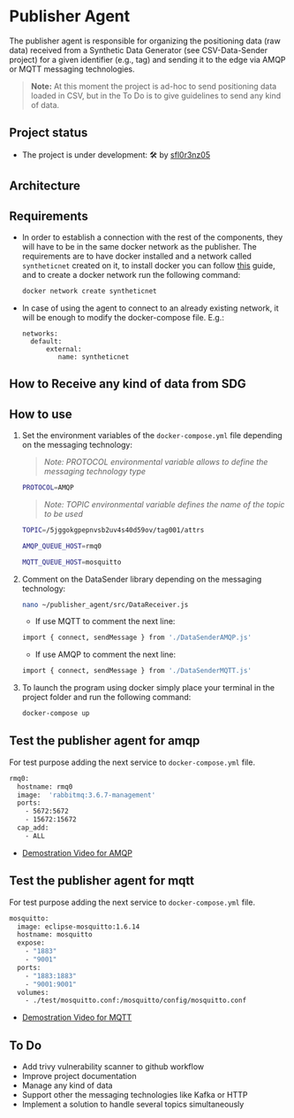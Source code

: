 # Publisher Agent

The publisher agent is responsible for organizing the positioning data (raw data) received from a Synthetic Data Generator (see CSV-Data-Sender
project) for a given identifier (e.g., tag) and sending it to the edge via AMQP or MQTT messaging technologies.

>**Note:** At this moment the project is ad-hoc to send positioning data loaded in CSV, but in the To Do is to give guidelines to send any kind of data.

## Project status

- The project is under development: 🛠 by [sfl0r3nz05](sfigueroa@ceit.es)

## Architecture


## Requirements

- In order to establish a connection with the rest of the components, they will have to be in the same docker network as the publisher. The requirements are to have docker installed and a network called `syntheticnet` created on it, to install docker you can follow [this](https://docs.docker.com/engine/install/) guide, and to create a docker network run the following command:

  ```bash
  docker network create syntheticnet
  ```

- In case of using the agent to connect to an already existing network, it will be enough to modify the docker-compose file. E.g.:

  ```console
  networks:
    default:
        external:
           name: syntheticnet
  ```

## How to Receive any kind of data from SDG

## How to use

1. Set the environment variables of the `docker-compose.yml` file depending on the messaging technology:

    > *Note: PROTOCOL environmental variable allows to define the messaging technology type*

    ```bash
    PROTOCOL=AMQP
    ```

    > *Note: TOPIC environmental variable defines the name of the topic to be used*

    ```bash
    TOPIC=/5jggokgpepnvsb2uv4s40d59ov/tag001/attrs
    ```

    ```bash
    AMQP_QUEUE_HOST=rmq0
    ```

    ```bash
    MQTT_QUEUE_HOST=mosquitto
    ```

2. Comment on the DataSender library depending on the messaging technology:

    ```bash
    nano ~/publisher_agent/src/DataReceiver.js
    ```

    - If use MQTT to comment the next line:

    ```bash
    import { connect, sendMessage } from './DataSenderAMQP.js'
    ```

    - If use AMQP to comment the next line:

    ```bash
    import { connect, sendMessage } from './DataSenderMQTT.js'
    ```

3. To launch the program using docker simply place your terminal in the project folder and run the following command:

    ```bash
    docker-compose up
    ```

## Test the publisher agent for amqp

For test purpose adding the next service to `docker-compose.yml` file.

```bash
rmq0:
  hostname: rmq0
  image:  'rabbitmq:3.6.7-management'
  ports:
    - 5672:5672
    - 15672:15672
  cap_add:
    - ALL
```

- [Demostration Video for AMQP](./documentation/agent_AMQP.mp4)

## Test the publisher agent for mqtt

For test purpose adding the next service to `docker-compose.yml` file.

```bash
mosquitto:
  image: eclipse-mosquitto:1.6.14
  hostname: mosquitto
  expose:
    - "1883"
    - "9001"
  ports:
    - "1883:1883"
    - "9001:9001"
  volumes:
    - ./test/mosquitto.conf:/mosquitto/config/mosquitto.conf
```

- [Demostration Video for MQTT](./documentation/agent_MQTT.mp4)

## To Do

- Add trivy vulnerability scanner to github workflow
- Improve project documentation
- Manage any kind of data
- Support other the messaging technologies like Kafka or HTTP
- Implement a solution to handle several topics simultaneously
